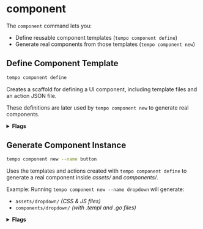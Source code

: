 # component

The `component` command lets you:

- Define reusable component templates (`tempo component define`)
- Generate real components from those templates (`tempo component new`)

## Define Component Template

```bash
tempo component define
```

Creates a scaffold for defining a UI component, including template files and an action JSON file.

These definitions are later used by `tempo component new` to generate real components.

<details>
<summary><strong>Flags</strong></summary>
<dl>
  <dt><code>--force</code></dt>
  <dd>Force overwriting if already exists (<em>default: false</em>)</dd>

  <dt><code>--dry-run</code></dt>
  <dd>Preview actions without making changes (<em>default: false</em>)</dd>

  <dt><code>--js</code></dt>
  <dd>Whether or not JS is needed for the component (<em>default: false</em>)</dd>
</dl>
</details>

## Generate Component Instance

```bash
tempo component new --name button
```

Uses the templates and actions created with `tempo component define` to generate a real component inside _assets/_ and _components/_.

Example: Running `tempo component new --name dropdown` will generate:

- `assets/dropdown/` _(CSS & JS files)_
- `components/dropdown/` _(with .templ and .go files)_

<details>
<summary><strong>Flags</strong></summary>

<dl>
  <dt><code>--package</code> (<code>-p</code>) <em>value</em></dt>
  <dd>The Go package name where components will be generated (<em>default: components</em>)</dd>

  <dt><code>--assets</code> (<code>-a</code>) <em>value</em></dt>
  <dd>The directory where asset files (e.g., CSS, JS) will be generated (<em>default: assets</em>)</dd>

  <dt><code>--name</code> (<code>-n</code>) <em>value</em></dt>
  <dd>Name of the component</dd>

  <dt><code>--js</code></dt>
  <dd>Whether or not JS is needed for the component (<em>default: false</em>)</dd>

  <dt><code>--force</code></dt>
  <dd>Force overwriting if the component already exists (<em>default: false</em>)</dd>

  <dt><code>--dry-run</code></dt>
  <dd>Preview actions without making changes (<em>default: false</em>)</dd>
</dl>
</details>
